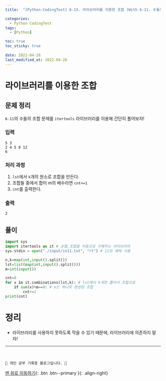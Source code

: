 ```yaml
---
title:  "[Python-CodingTest] 6-13. 라이브러리를 이용한 조합 (With 6-11. 수들의 조합)"

categories:
  - Python CodingTest
tags:
  - [Python]

toc: true
toc_sticky: true
 
date: 2022-04-28
last_modified_at: 2022-04-28
---
```


# 라이브러리를 이용한 조합
## 문제 정리
`6-11`의 수들의 조합 문제를 `itertools` 라이브러리를 이용해 간단히 풀어보자!

### 입력
```
5 3
2 4 5 8 12
6
```
### 처리 과정
1. `lst`에서 `k`개의 원소로 조합을 만든다.
2. 조합들 중에서 합이 m의 배수라면 `cnt+=1`
3. `cnt`를 출력한다.

### 출력
```
2
```
## 풀이 
```py
import sys
import itertools as it # 순열,조합을 자동으로 구해주는 라이브러리
sys.stdin = open("./input/in11.txt", "rt") # 11번 예제 사용

n,k=map(int,input().split())
lst=list(map(int,input().split()))
m=int(input())

cnt=0
for x in it.combinations(lst,k): # lst에서 k개만 뽑아서 조합으로
    if sum(x)%m==0: # x는 하나의 완성된 조합
        cnt+=1
print(cnt)
```

# 정리
- 라이브러리를 사용하지 못하도록 막을 수 있기 때문에, 라이브러리에 의존하지 말자!

***
<br>

    💛 개인 공부 기록용 블로그입니다. 👻

[맨 위로 이동하기](#){: .btn .btn--primary }{: .align-right}